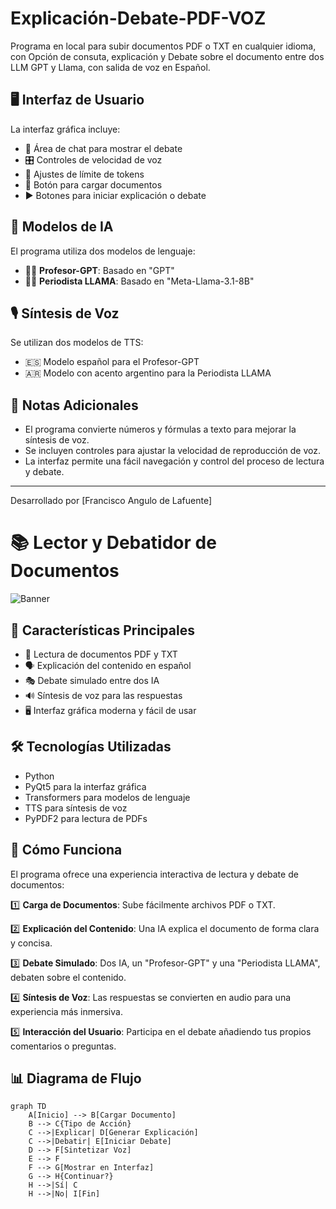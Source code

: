 # Explicación-Debate-PDF-VOZ
Programa en local para subir documentos PDF o TXT en cualquier idioma, con Opción de consuta, explicación y Debate sobre el documento entre dos LLM GPT y Llama, con salida de voz en Español.

## 🖥️ Interfaz de Usuario

La interfaz gráfica incluye:

- 💬 Área de chat para mostrar el debate
- 🎛️ Controles de velocidad de voz
- 🔢 Ajustes de límite de tokens
- 📂 Botón para cargar documentos
- ▶️ Botones para iniciar explicación o debate


## 🧠 Modelos de IA

El programa utiliza dos modelos de lenguaje:

- 🧑‍🏫 **Profesor-GPT**: Basado en "GPT"
- 👩‍🎤 **Periodista LLAMA**: Basado en "Meta-Llama-3.1-8B"


## 🎙️ Síntesis de Voz

Se utilizan dos modelos de TTS:

- 🇪🇸 Modelo español para el Profesor-GPT
- 🇦🇷 Modelo con acento argentino para la Periodista LLAMA


## 📝 Notas Adicionales

- El programa convierte números y fórmulas a texto para mejorar la síntesis de voz.
- Se incluyen controles para ajustar la velocidad de reproducción de voz.
- La interfaz permite una fácil navegación y control del proceso de lectura y debate.


---

Desarrollado por [Francisco Angulo de Lafuente]

# 📚 Lector y Debatidor de Documentos

![Banner](https://hebbkx1anhila5yf.public.blob.vercel-storage.com/placeholder.svg?height=200&width=800)

## 🌟 Características Principales

- 📖 Lectura de documentos PDF y TXT
- 🗣️ Explicación del contenido en español
- 🎭 Debate simulado entre dos IA
- 🔊 Síntesis de voz para las respuestas
- 🖥️ Interfaz gráfica moderna y fácil de usar

## 🛠️ Tecnologías Utilizadas

- Python
- PyQt5 para la interfaz gráfica
- Transformers para modelos de lenguaje
- TTS para síntesis de voz
- PyPDF2 para lectura de PDFs

## 🚀 Cómo Funciona

El programa ofrece una experiencia interactiva de lectura y debate de documentos:

1️⃣ **Carga de Documentos**: Sube fácilmente archivos PDF o TXT.

2️⃣ **Explicación del Contenido**: Una IA explica el documento de forma clara y concisa.

3️⃣ **Debate Simulado**: Dos IA, un "Profesor-GPT" y una "Periodista LLAMA", debaten sobre el contenido.

4️⃣ **Síntesis de Voz**: Las respuestas se convierten en audio para una experiencia más inmersiva.

5️⃣ **Interacción del Usuario**: Participa en el debate añadiendo tus propios comentarios o preguntas.

## 📊 Diagrama de Flujo

```mermaid title="Flujo del Programa" type="diagram"
graph TD
    A[Inicio] --> B[Cargar Documento]
    B --> C{Tipo de Acción}
    C -->|Explicar| D[Generar Explicación]
    C -->|Debatir| E[Iniciar Debate]
    D --> F[Sintetizar Voz]
    E --> F
    F --> G[Mostrar en Interfaz]
    G --> H{Continuar?}
    H -->|Sí| C
    H -->|No| I[Fin]
